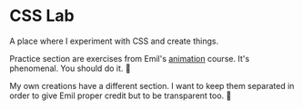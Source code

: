# CSS Lab

A place where I experiment with CSS and create things.

Practice section are exercises from Emil's [animation](https://animations.dev/) course. It's phenomenal. You should do it. 💙

My own creations have a different section. I want to keep them separated in order to give Emil proper credit but to be transparent too. 🙌
